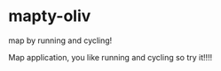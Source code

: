 # mapty-oliv
map by running and cycling!

Map application, you like running and cycling so try it!!!!
